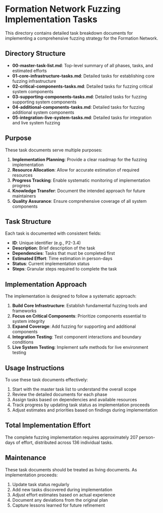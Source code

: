# Formation Network Fuzzing Implementation Tasks

This directory contains detailed task breakdown documents for implementing a comprehensive fuzzing strategy for the Formation Network.

## Directory Structure

- **00-master-task-list.md**: Top-level summary of all phases, tasks, and estimated efforts
- **01-core-infrastructure-tasks.md**: Detailed tasks for establishing core fuzzing infrastructure
- **02-critical-components-tasks.md**: Detailed tasks for fuzzing critical system components
- **03-supporting-components-tasks.md**: Detailed tasks for fuzzing supporting system components
- **04-additional-components-tasks.md**: Detailed tasks for fuzzing additional system components
- **05-integration-live-system-tasks.md**: Detailed tasks for integration and live system fuzzing

## Purpose

These task documents serve multiple purposes:

1. **Implementation Planning**: Provide a clear roadmap for the fuzzing implementation
2. **Resource Allocation**: Allow for accurate estimation of required resources
3. **Progress Tracking**: Enable systematic monitoring of implementation progress
4. **Knowledge Transfer**: Document the intended approach for future maintainers
5. **Quality Assurance**: Ensure comprehensive coverage of all system components

## Task Structure

Each task is documented with consistent fields:

- **ID**: Unique identifier (e.g., P2-3.4)
- **Description**: Brief description of the task
- **Dependencies**: Tasks that must be completed first
- **Estimated Effort**: Time estimation in person-days
- **Status**: Current implementation status
- **Steps**: Granular steps required to complete the task

## Implementation Approach

The implementation is designed to follow a systematic approach:

1. **Build Core Infrastructure**: Establish fundamental fuzzing tools and frameworks
2. **Focus on Critical Components**: Prioritize components essential to system integrity
3. **Expand Coverage**: Add fuzzing for supporting and additional components
4. **Integration Testing**: Test component interactions and boundary conditions
5. **Live System Testing**: Implement safe methods for live environment testing

## Usage Instructions

To use these task documents effectively:

1. Start with the master task list to understand the overall scope
2. Review the detailed documents for each phase
3. Assign tasks based on dependencies and available resources
4. Track progress by updating task status as implementation proceeds
5. Adjust estimates and priorities based on findings during implementation

## Total Implementation Effort

The complete fuzzing implementation requires approximately 207 person-days of effort, distributed across 136 individual tasks.

## Maintenance

These task documents should be treated as living documents. As implementation proceeds:

1. Update task status regularly
2. Add new tasks discovered during implementation
3. Adjust effort estimates based on actual experience
4. Document any deviations from the original plan
5. Capture lessons learned for future refinement 